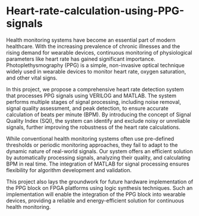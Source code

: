 # Heart-rate-calculation-using-PPG-signals

Health monitoring systems have become an essential part of modern healthcare. With the increasing prevalence of chronic illnesses and the rising demand for wearable devices, continuous monitoring of physiological parameters like heart rate has gained significant importance. Photoplethysmography (PPG) is a simple, non-invasive optical technique widely used in wearable devices to monitor heart rate, oxygen saturation, and other vital signs.

In this project, we propose a comprehensive heart rate detection system that processes PPG signals using VERILOG and MATLAB. The system performs multiple stages of signal processing, including noise removal, signal quality assessment, and peak detection, to ensure accurate calculation of beats per minute (BPM). By introducing the concept of Signal Quality Index (SQI), the system can identify and exclude noisy or unreliable signals, further improving the robustness of the heart rate calculations. 

While conventional health monitoring systems often use pre-defined thresholds or periodic monitoring approaches, they fail to adapt to the dynamic nature of real-world signals. Our system offers an efficient solution by automatically processing signals, analyzing their quality, and calculating BPM in real time. The integration of MATLAB for signal processing ensures flexibility for algorithm development and validation.

This project also lays the groundwork for future hardware implementation of the PPG block on FPGA platforms using logic synthesis techniques. Such an implementation will enable the integration of the PPG block into wearable devices, providing a reliable and energy-efficient solution for continuous health monitoring. 


